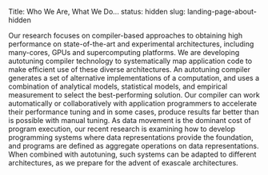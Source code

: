 Title: Who We Are, What We Do...
status: hidden
slug: landing-page-about-hidden

Our research focuses on compiler-based approaches to obtaining high performance on state-of-the-art and experimental architectures, including many-cores, GPUs and supercomputing platforms. We are developing autotuning compiler technology to systematically map application code to make efficient use of these diverse architectures. An autotuning compiler generates a set of alternative implementations of a computation, and uses a combination of analytical models, statistical models, and empirical measurement to select the best-performing solution. Our compiler can work automatically or collaboratively with application programmers to accelerate their performance tuning and in some cases, produce results far better than is possible with manual tuning.   As data movement is the dominant cost of program execution, our recent research is examining how to develop programming systems where data representations provide the foundation, and programs are defined as aggregate operations on data representations.  When combined with autotuning, such systems can be adapted to different architectures, as we prepare for the advent of exascale architectures.
